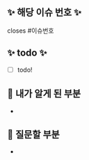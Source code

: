 <!-- 제목양식을 지켜주세요! feat: {제목} #{이슈번호} -->
<!-- PR 작성 후 우측에 Development에서 이슈 찾아서 연동하면 merge될때 이슈도 close됩니다 -->
<!-- Reviewer, Assignees, Label 붙이기 --> 

## ✨ 해당 이슈 번호 ✨
<!-- #{본인 이슈 번호} 치면 알아서 이슈 게시판 링크 걸려요 -->
closes #이슈번호

## ✨ todo ✨
<!-- 본인이 한 업무를 체크리스트로 작성해주세요 -->

- [ ] todo!

## 📌 내가 알게 된 부분
<!-- 새롭게 알게 된 부분을 적자 (기록하면서 개발하기!) -->
- 

## 📌 질문할 부분 
-
